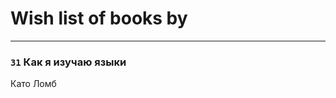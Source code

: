 # Wish list of books by [](https://plus.google.com/104289450206538776186)
---

### `31` Как я изучаю языки
Като Ломб

